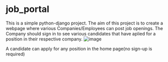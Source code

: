 # job_portal
This is a simple python-django project. 
The aim of this project is to create a webpage where various Companies/Employees can post job openings.
The Company should sign in to see various candidates that have aplied for a position in their respective company.
![image](https://user-images.githubusercontent.com/57483187/193424021-efe59914-483c-4254-b6b2-4e0df6b033d4.png)

A candidate can apply for any position in the home page(no sign-up is required)
